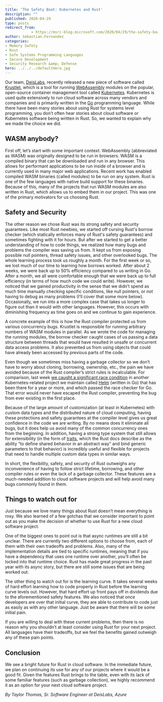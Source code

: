 ```yaml
---
title: 'The Safety Boat: Kubernetes and Rust'
description: ""
published: 2020-04-29
type: posts
redirect_from:
            - https://msrc-blog.microsoft.com/2020/04/29/the-safety-boat-kubernetes-and-rust/
author: Sebastian.Fernandez
categories:
- Memory Safety
- Rust
- Safe Systems Programming Languages
- Secure Development
- Security Research &amp; Defense
hero: ../../../defaultHero.jpg
---
```

<!-- wp:paragraph -->

Our team, [DeisLabs](https://deislabs.io/), recently released a new piece of software called [Krustlet](https://deislabs.io/posts/introducing-krustlet/), which is a tool for running [WebAssembly](https://webassembly.org/) modules on the popular, open-source container management tool called [Kubernetes](https://kubernetes.io/). Kubernetes is used quite extensively to run cloud software across many vendors and companies and is primarily written in the [Go](https://golang.org/) programming language. While there have been many stories about using Rust for systems level programming, you don’t often hear stories about cloud software _or_ Kubernetes software being written in Rust. So, we wanted to explain why we made the choice we did.

<!-- /wp:paragraph -->

<!-- wp:heading -->

## WASM anybody?

<!-- /wp:heading -->

<!-- wp:paragraph -->

First off, let’s start with some important context. WebAssembly (abbreviated as WASM) was originally designed to be run in browsers. WASM is a compiled binary that can be downloaded and run in any browser. This allows for performant applications to be run inside of a browser and is currently used in many major web applications. Recent work has enabled compiled WASM binaries (called modules) to be run on any system. Rust is one of the few languages with native build support for these binaries. Because of this, many of the projects that run WASM modules are also written in Rust, which allows us to embed them in our project. This was one of the primary motivators for us choosing Rust.

<!-- /wp:paragraph -->

<!-- wp:heading -->

## Safety and Security

<!-- /wp:heading -->

<!-- wp:paragraph -->

The other reason we chose Rust was its strong safety and security guarantees. Like most Rust newbies, we started off cursing Rust's borrow checker (which statically enforces many of Rust's safety guarantees) and sometimes fighting with it for hours. But after we started to get a better understanding of how to code things, we realized how many bugs and problems the compiler was saving us from. It kept us from exposing possible null pointers, thread safety issues, and other overlooked bugs. The whole learning process took us roughly a month. For the first week or so, we lost much of our time to learning how borrows worked. After about 2 weeks, we were back up to 50% efficiency compared to us writing in Go. After a month, we all were comfortable enough that we were back up to full efficiency (in terms of how much code we could write). However, we noticed that we gained productivity in the sense that we didn’t spend as much time manually checking specific conditions, like null pointers, or not having to debug as many problems (I’ll cover that some more below). Occasionally, we run into a more complex case that takes us longer to figure out than it would with other languages. However, this occurs with diminishing frequency as time goes on and we continue to gain experience.

<!-- /wp:paragraph -->

<!-- wp:paragraph -->

A concrete example of this is how the Rust compiler protected us from various concurrency bugs. Krustlet is responsible for running arbitrary numbers of WASM modules in parallel. As we wrote the code for managing the running modules, the borrow checker caught cases of us passing a data structure between threads that would have resulted in unsafe or concurrent data access problems. It also prevented us from using objects that could have already been accessed by previous parts of the code.

<!-- /wp:paragraph -->

<!-- wp:paragraph -->

Even though we sometimes miss having a garbage collector so we don’t have to worry about cloning, borrowing, ownership, etc., the pain we have avoided because of the Rust compiler’s strict rules is incalculable. For comparison, last week [we caught a significant race condition](https://github.com/helm/helm/pull/7820) in another Kubernetes-related project we maintain called [Helm](https://helm.sh/) (written in Go) that has been there for a year or more, and which passed the race checker for Go. That error would never have escaped the Rust compiler, preventing the bug from ever existing in the first place.

<!-- /wp:paragraph -->

<!-- wp:paragraph -->

Because of the large amount of customization (at least in Kubernetes) with custom data types and the distributed nature of cloud computing, having these protections and safety guarantees at the compiler level gives us great confidence in the code we are writing. By no means does it eliminate all bugs, but it does help us avoid many of the common concurrency ones from the beginning. In addition, having a strong type system that still allows for extensibility (in the form of [traits](https://doc.rust-lang.org/1.41.0/book/ch10-02-traits.html), which the Rust docs describe as the ability “to define shared behavior in an abstract way” and bind generic parameters to that behavior) is incredibly useful and flexible for projects that need to handle multiple custom data types in similar ways.

<!-- /wp:paragraph -->

<!-- wp:paragraph -->

In short, the flexibility, safety, and security of Rust outweighs any inconvenience of having to follow strict lifetime, borrowing, and other compiler rules or even the lack of a garbage collector. These features are a much-needed addition to cloud software projects and will help avoid many bugs commonly found in them.

<!-- /wp:paragraph -->

<!-- wp:heading -->

## Things to watch out for

<!-- /wp:heading -->

<!-- wp:paragraph -->

Just because we love many things about Rust doesn’t mean everything is rosy. We also learned of a few gotchas that we consider important to point out as you make the decision of whether to use Rust for a new cloud software project.

<!-- /wp:paragraph -->

<!-- wp:paragraph -->

One of the biggest ones to point out is that async runtimes are still a bit unclear. There are currently two different options to choose from, each of them with their own tradeoffs and problems. Also, many of the implementation details are tied to specific runtimes, meaning that if you have a dependency that uses one runtime over another, you’ll often be locked into that runtime choice. Rust has made great progress in the past year with its async story, but there are still some issues that are being worked out.

<!-- /wp:paragraph -->

<!-- wp:paragraph -->

The other thing to watch out for is the learning curve. It takes several weeks of hard effort learning how to code properly in Rust before the learning curve levels out. However, that hard effort up front pays off in dividends due to the aforementioned safety features. We also noticed that once developers are over that initial curve, they are able to contribute to code just as easily as with any other language. Just be aware that there will be some initial pain.

<!-- /wp:paragraph -->

<!-- wp:paragraph -->

If you are willing to deal with these current problems, then there is no reason why you shouldn’t at least consider using Rust for your next project. All languages have their tradeoffs, but we feel the benefits gained outweigh any of these pain points.

<!-- /wp:paragraph -->

<!-- wp:heading -->

## Conclusion

<!-- /wp:heading -->

<!-- wp:paragraph -->

We see a bright future for Rust in cloud software. In the immediate future, we plan on continuing its use for any of our projects where it would be a good fit. Given the features Rust brings to the table, even with its lack of some familiar features (such as garbage collection), we highly recommend it as an option for your next cloud software project.

<!-- /wp:paragraph -->

<!-- wp:paragraph -->

_By Taylor Thomas, Sr. Software Engineer at DeisLabs, Azure_

<!-- /wp:paragraph -->
